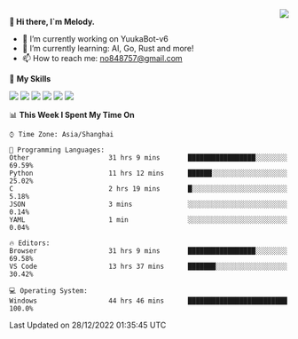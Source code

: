 <a href="#">
  <img align="right" src="https://github-readme-stats.vercel.app/api?username=melodyyuuka&count_private=true&show_icons=true" />
</a>

**👋 Hi there, I`m Melody.**

- 🔭 I’m currently working on YuukaBot-v6
- 🌱 I’m currently learning: AI, Go, Rust and more!
- 📫 How to reach me: no848757@gmail.com

🌟 **My Skills** 

![](https://img.shields.io/badge/-Python-3e74a2?style=flat-square&logo=Python&logoColor=fff)
![](https://img.shields.io/badge/-Java-007396?style=flat-square&logo=OpenJDK&logoColor=fff)
![](https://img.shields.io/badge/-Node.js-339933?style=flat-square&logo=Node.js&logoColor=fff)
![](https://img.shields.io/badge/-Git-f05032?style=flat-square&logo=git&logoColor=fff)
![](https://img.shields.io/badge/-PostgreSQL-4169e1?style=flat-square&logo=PostgreSQL&logoColor=fff)
![](https://img.shields.io/badge/-VSCode-007acc?style=flat-square&logo=Visual-Studio-Code&logoColor=fff)


<!--START_SECTION:waka-->
📊 **This Week I Spent My Time On** 

```text
⌚︎ Time Zone: Asia/Shanghai

💬 Programming Languages: 
Other                    31 hrs 9 mins       █████████████████░░░░░░░░   69.59% 
Python                   11 hrs 12 mins      ██████░░░░░░░░░░░░░░░░░░░   25.02% 
C                        2 hrs 19 mins       █░░░░░░░░░░░░░░░░░░░░░░░░   5.18% 
JSON                     3 mins              ░░░░░░░░░░░░░░░░░░░░░░░░░   0.14% 
YAML                     1 min               ░░░░░░░░░░░░░░░░░░░░░░░░░   0.04%

🔥 Editors: 
Browser                  31 hrs 9 mins       █████████████████░░░░░░░░   69.58% 
VS Code                  13 hrs 37 mins      ███████░░░░░░░░░░░░░░░░░░   30.42%

💻 Operating System: 
Windows                  44 hrs 46 mins      █████████████████████████   100.0%

```


 Last Updated on 28/12/2022 01:35:45 UTC
<!--END_SECTION:waka-->
